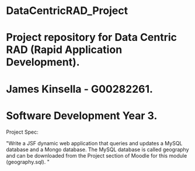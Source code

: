 # DataCentricRAD_Project

# Project repository for Data Centric RAD (Rapid Application Development).
# James Kinsella - G00282261.
# Software Development Year 3.

Project Spec:

"Write a JSF dynamic web application that queries and updates a MySQL database and a Mongo database.
The MySQL database is called geography and can be downloaded from the Project section of Moodle for this module (geography.sql).
"
